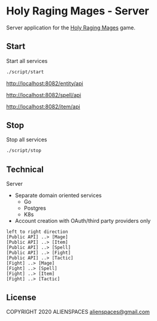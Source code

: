# Holy Raging Mages - Server

Server application for the [Holy Raging Mages](https://holyragingmages.com]) game.

## Start

Start all services

```bash
./script/start
```

[http://localhost:8082/entity/api](http://localhost:8082/entity/api)

[http://localhost:8082/spell/api](http://localhost:8082/spell/api)

[http://localhost:8082/item/api](http://localhost:8082/item/api)

## Stop

Stop all services

```bash
./script/stop
```

## Technical

Server

* Separate domain oriented services
  * Go
  * Postgres
  * K8s
* Account creation with OAuth/third party providers only

```plantuml
left to right direction
[Public API] ..> [Mage]
[Public API] ..> [Item]
[Public API] ..> [Spell]
[Public API] ..> [Fight]
[Public API] ..> [Tactic]
[Fight] ..> [Mage]
[Fight] ..> [Spell]
[Fight] ..> [Item]
[Fight] ..> [Tactic]
```

## License

COPYRIGHT 2020 ALIENSPACES alienspaces@gmail.com
